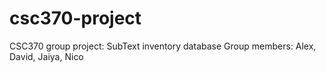 # csc370-project
CSC370 group project: SubText inventory database
Group members: Alex, David, Jaiya, Nico
